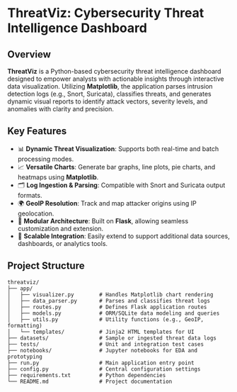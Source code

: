 # **ThreatViz: Cybersecurity Threat Intelligence Dashboard**

## **Overview**
**ThreatViz** is a Python-based cybersecurity threat intelligence dashboard designed to empower analysts with actionable insights through interactive data visualization. Utilizing **Matplotlib**, the application parses intrusion detection logs (e.g., Snort, Suricata), classifies threats, and generates dynamic visual reports to identify attack vectors, severity levels, and anomalies with clarity and precision.

## **Key Features**
- 📊 **Dynamic Threat Visualization**: Supports both real-time and batch processing modes.
- 📈 **Versatile Charts**: Generate bar graphs, line plots, pie charts, and heatmaps using **Matplotlib**.
- 🗂️ **Log Ingestion & Parsing**: Compatible with Snort and Suricata output formats.
- 🌍 **GeoIP Resolution**: Track and map attacker origins using IP geolocation.
- 🧩 **Modular Architecture**: Built on **Flask**, allowing seamless customization and extension.
- 🔌 **Scalable Integration**: Easily extend to support additional data sources, dashboards, or analytics tools.

## **Project Structure**
```plaintext
threatviz/
├── app/
│   ├── visualizer.py        # Handles Matplotlib chart rendering
│   ├── data_parser.py       # Parses and classifies threat logs
│   ├── routes.py            # Defines Flask application routes
│   ├── models.py            # ORM/SQLite data modeling and queries
│   ├── utils.py             # Utility functions (e.g., GeoIP, formatting)
│   └── templates/           # Jinja2 HTML templates for UI
├── datasets/                # Sample or ingested threat data logs
├── tests/                   # Unit and integration test cases
├── notebooks/               # Jupyter notebooks for EDA and prototyping
├── run.py                   # Main application entry point
├── config.py                # Central configuration settings
├── requirements.txt         # Python dependencies
└── README.md                # Project documentation
